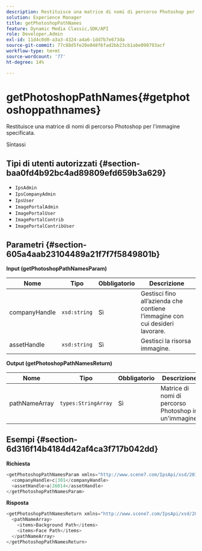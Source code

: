 ```yaml
---
description: Restituisce una matrice di nomi di percorso Photoshop per l'immagine specificata.
solution: Experience Manager
title: getPhotoshopPathNames
feature: Dynamic Media Classic,SDK/API
role: Developer,Admin
exl-id: 11d4c0d0-a3a3-4324-a4a6-1dd7b7e673da
source-git-commit: 77c88d5fe20e048f6fad2bb23cb1abe090793acf
workflow-type: tm+mt
source-wordcount: '77'
ht-degree: 14%

---
```


# getPhotoshopPathNames{#getphotoshoppathnames}

Restituisce una matrice di nomi di percorso Photoshop per l&#39;immagine specificata.

Sintassi

## Tipi di utenti autorizzati {#section-baa0fd4b92bc4ad89809efd659b3a629}

* `IpsAdmin`
* `IpsCompanyAdmin`
* `IpsUser`
* `ImagePortalAdmin`
* `ImagePortalUser`
* `ImagePortalContrib`
* `ImagePortalContribUser`

## Parametri {#section-605a4aab23104489a21f7f7f5849801b}

**Input (getPhotoshopPathNamesParam)**

| Nome | Tipo | Obbligatorio | Descrizione |
|---|---|---|---|
| companyHandle | `xsd:string` | Sì | Gestisci fino all’azienda che contiene l’immagine con cui desideri lavorare. |
| assetHandle | `xsd:string` | Sì | Gestisci la risorsa immagine. |

**Output (getPhotoshopPathNamesReturn)**

| Nome | Tipo | Obbligatorio | Descrizione |
|---|---|---|---|
| pathNameArray | `types:StringArray` | Sì | Matrice di nomi di percorso Photoshop in un&#39;immagine. |

## Esempi {#section-6d316f14b4184d42af4ca3f717b042dd}

**Richiesta**

```java
<getPhotoshopPathNamesParam xmlns="http://www.scene7.com/IpsApi/xsd/2012-07-31">
  <companyHandle>c|301</companyHandle>
  <assetHandle>a|26014</assetHandle>
</getPhotoshopPathNamesParam>
```

**Risposta**

```java
<getPhotoshopPathNamesReturn xmlns="http://www.scene7.com/IpsApi/xsd/2012-07-31">
  <pathNameArray>
    <items>Background Path</items>
    <items>Face Path</items>
  </pathNameArray>
</getPhotoshopPathNamesReturn>
```
